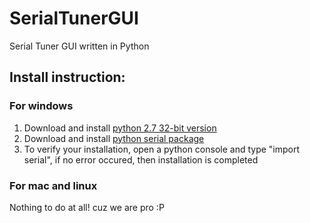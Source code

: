 # SerialTunerGUI
Serial Tuner GUI written in Python
## Install instruction: 
### For windows
1. Download and install [python 2.7 32-bit version](https://www.python.org/downloads/release/python-2714/)
2. Download and install [python serial package](https://pypi.python.org/pypi/pyserial/2.7)
3. To verify your installation, open a python console and type "import serial", if no error occured, then installation is completed
### For mac and linux
Nothing to do at all! cuz we are pro :P
